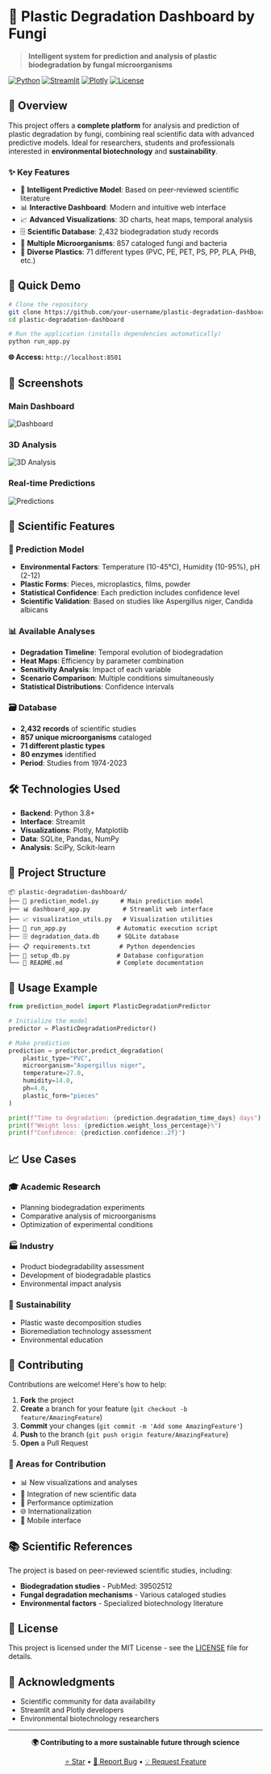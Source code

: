 # 🧪 Plastic Degradation Dashboard by Fungi

> **Intelligent system for prediction and analysis of plastic biodegradation by fungal microorganisms**

[![Python](https://img.shields.io/badge/Python-3.8+-blue.svg)](https://python.org)
[![Streamlit](https://img.shields.io/badge/Streamlit-1.28+-red.svg)](https://streamlit.io)
[![Plotly](https://img.shields.io/badge/Plotly-5.0+-green.svg)](https://plotly.com)
[![License](https://img.shields.io/badge/License-MIT-yellow.svg)](LICENSE)

## 🌟 Overview

This project offers a **complete platform** for analysis and prediction of plastic degradation by fungi, combining real scientific data with advanced predictive models. Ideal for researchers, students and professionals interested in **environmental biotechnology** and **sustainability**.

### ✨ Key Features

- 🔮 **Intelligent Predictive Model**: Based on peer-reviewed scientific literature
- 📊 **Interactive Dashboard**: Modern and intuitive web interface
- 📈 **Advanced Visualizations**: 3D charts, heat maps, temporal analysis
- 🗄️ **Scientific Database**: 2,432 biodegradation study records
- 🧬 **Multiple Microorganisms**: 857 cataloged fungi and bacteria
- 🔬 **Diverse Plastics**: 71 different types (PVC, PE, PET, PS, PP, PLA, PHB, etc.)

## 🚀 Quick Demo

```bash
# Clone the repository
git clone https://github.com/your-username/plastic-degradation-dashboard.git
cd plastic-degradation-dashboard

# Run the application (installs dependencies automatically)
python run_app.py
```

**🌐 Access:** `http://localhost:8501`

## 📸 Screenshots

### Main Dashboard
![Dashboard](https://via.placeholder.com/800x400/1f77b4/ffffff?text=Main+Dashboard)

### 3D Analysis
![3D Analysis](https://via.placeholder.com/800x400/2ca02c/ffffff?text=3D+Visualization)

### Real-time Predictions
![Predictions](https://via.placeholder.com/800x400/ff7f0e/ffffff?text=Interactive+Predictions)

## 🔬 Scientific Features

### 🎯 Prediction Model
- **Environmental Factors**: Temperature (10-45°C), Humidity (10-95%), pH (2-12)
- **Plastic Forms**: Pieces, microplastics, films, powder
- **Statistical Confidence**: Each prediction includes confidence level
- **Scientific Validation**: Based on studies like Aspergillus niger, Candida albicans

### 📊 Available Analyses
- **Degradation Timeline**: Temporal evolution of biodegradation
- **Heat Maps**: Efficiency by parameter combination
- **Sensitivity Analysis**: Impact of each variable
- **Scenario Comparison**: Multiple conditions simultaneously
- **Statistical Distributions**: Confidence intervals

### 🗃️ Database
- **2,432 records** of scientific studies
- **857 unique microorganisms** cataloged
- **71 different plastic types**
- **80 enzymes** identified
- **Period**: Studies from 1974-2023

## 🛠️ Technologies Used

- **Backend**: Python 3.8+
- **Interface**: Streamlit
- **Visualizations**: Plotly, Matplotlib
- **Data**: SQLite, Pandas, NumPy
- **Analysis**: SciPy, Scikit-learn

## 📁 Project Structure

```
📦 plastic-degradation-dashboard/
├── 🔮 prediction_model.py      # Main prediction model
├── 📊 dashboard_app.py         # Streamlit web interface
├── 📈 visualization_utils.py   # Visualization utilities
├── 🚀 run_app.py              # Automatic execution script
├── 🗄️ degradation_data.db     # SQLite database
├── 📋 requirements.txt        # Python dependencies
├── 🔧 setup_db.py             # Database configuration
└── 📖 README.md               # Complete documentation
```

## 🧬 Usage Example

```python
from prediction_model import PlasticDegradationPredictor

# Initialize the model
predictor = PlasticDegradationPredictor()

# Make prediction
prediction = predictor.predict_degradation(
    plastic_type="PVC",
    microorganism="Aspergillus niger",
    temperature=27.0,
    humidity=14.0,
    ph=4.0,
    plastic_form="pieces"
)

print(f"Time to degradation: {prediction.degradation_time_days} days")
print(f"Weight loss: {prediction.weight_loss_percentage}%")
print(f"Confidence: {prediction.confidence:.2f}")
```

## 📈 Use Cases

### 🎓 **Academic Research**
- Planning biodegradation experiments
- Comparative analysis of microorganisms
- Optimization of experimental conditions

### 🏭 **Industry**
- Product biodegradability assessment
- Development of biodegradable plastics
- Environmental impact analysis

### 🌱 **Sustainability**
- Plastic waste decomposition studies
- Bioremediation technology assessment
- Environmental education

## 🤝 Contributing

Contributions are welcome! Here's how to help:

1. **Fork** the project
2. **Create** a branch for your feature (`git checkout -b feature/AmazingFeature`)
3. **Commit** your changes (`git commit -m 'Add some AmazingFeature'`)
4. **Push** to the branch (`git push origin feature/AmazingFeature`)
5. **Open** a Pull Request

### 🎯 Areas for Contribution
- 📊 New visualizations and analyses
- 🔬 Integration of new scientific data
- 🚀 Performance optimization
- 🌐 Internationalization
- 📱 Mobile interface

## 📚 Scientific References

The project is based on peer-reviewed scientific studies, including:

- **Biodegradation studies** - PubMed: 39502512
- **Fungal degradation mechanisms** - Various cataloged studies
- **Environmental factors** - Specialized biotechnology literature

## 📄 License

This project is licensed under the MIT License - see the [LICENSE](LICENSE) file for details.

## 🙏 Acknowledgments

- Scientific community for data availability
- Streamlit and Plotly developers
- Environmental biotechnology researchers

---

<div align="center">

**🌍 Contributing to a more sustainable future through science** 

[⭐ Star](../../stargazers) • [🐛 Report Bug](../../issues) • [💡 Request Feature](../../issues)

</div>